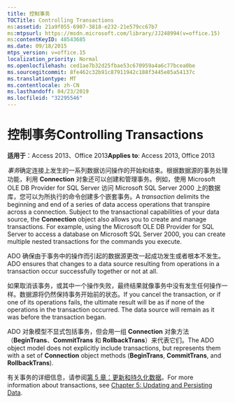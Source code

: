 ```yaml
---
title: 控制事务
TOCTitle: Controlling Transactions
ms:assetid: 21a9f055-6907-3818-e232-21e579cc67b7
ms:mtpsurl: https://msdn.microsoft.com/library/JJ248994(v=office.15)
ms:contentKeyID: 48543685
ms.date: 09/18/2015
mtps_version: v=office.15
localization_priority: Normal
ms.openlocfilehash: ced1ae7b32d25fbae53c670959a4a6c77bcea0be
ms.sourcegitcommit: 8fe462c32b91c87911942c188f3445e85a54137c
ms.translationtype: MT
ms.contentlocale: zh-CN
ms.lasthandoff: 04/23/2019
ms.locfileid: "32295546"
---
```

# <a name="controlling-transactions"></a><span data-ttu-id="ee076-102">控制事务</span><span class="sxs-lookup"><span data-stu-id="ee076-102">Controlling Transactions</span></span>


<span data-ttu-id="ee076-103">**适用于**：Access 2013、Office 2013</span><span class="sxs-lookup"><span data-stu-id="ee076-103">**Applies to**: Access 2013, Office 2013</span></span>

<span data-ttu-id="ee076-p101">*事务*确定连接上发生的一系列数据访问操作的开始和结束。根据数据源的事务处理功能，利用 **Connection** 对象还可以创建和管理事务。例如，使用 Microsoft OLE DB Provider for SQL Server 访问 Microsoft SQL Server 2000 上的数据库，您可以为所执行的命令创建多个嵌套事务。</span><span class="sxs-lookup"><span data-stu-id="ee076-p101">A *transaction* delimits the beginning and end of a series of data access operations that transpire across a connection. Subject to the transactional capabilities of your data source, the **Connection** object also allows you to create and manage transactions. For example, using the Microsoft OLE DB Provider for SQL Server to access a database on Microsoft SQL Server 2000, you can create multiple nested transactions for the commands you execute.</span></span>

<span data-ttu-id="ee076-107">ADO 确保由于事务中的操作而引起的数据源更改一起成功发生或者根本不发生。</span><span class="sxs-lookup"><span data-stu-id="ee076-107">ADO ensures that changes to a data source resulting from operations in a transaction occur successfully together or not at all.</span></span>

<span data-ttu-id="ee076-p102">如果取消该事务，或其中一个操作失败，最终结果就像事务中没有发生任何操作一样。数据源将仍然保持事务开始前的状态。</span><span class="sxs-lookup"><span data-stu-id="ee076-p102">If you cancel the transaction, or if one of its operations fails, the ultimate result will be as if none of the operations in the transaction occurred. The data source will remain as it was before the transaction began.</span></span>

<span data-ttu-id="ee076-110">ADO 对象模型不显式包括事务，但会用一组 **Connection** 对象方法（**BeginTrans**、**CommitTrans** 和 **RollbackTrans**）来代表它们。</span><span class="sxs-lookup"><span data-stu-id="ee076-110">The ADO object model does not explicitly include transactions, but represents them with a set of **Connection** object methods (**BeginTrans**, **CommitTrans**, and **RollbackTrans**).</span></span>

<span data-ttu-id="ee076-111">有关事务的详细信息，请参阅[第 5 章：更新和持久化数据](chapter-5-updating-and-persisting-data.md)。</span><span class="sxs-lookup"><span data-stu-id="ee076-111">For more information about transactions, see [Chapter 5: Updating and Persisting Data](chapter-5-updating-and-persisting-data.md).</span></span>

